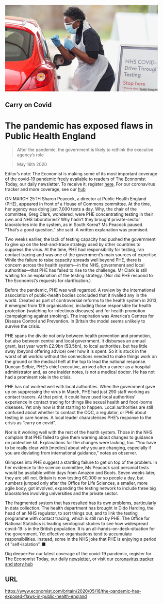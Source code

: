 ![](./images/20200516_BRP006_0.jpg)

## Carry on Covid

# The pandemic has exposed flaws in Public Health England

> After the pandemic, the government is likely to rethink the executive agency’s role

> May 16th 2020

Editor’s note: The Economist is making some of its most important coverage of the covid-19 pandemic freely available to readers of The Economist Today, our daily newsletter. To receive it, register [here](https://www.economist.com//newslettersignup). For our coronavirus tracker and more coverage, see our [hub](https://www.economist.com//coronavirus)

ON MARCH 25TH Sharon Peacock, a director at Public Health England (PHE), appeared in front of a House of Commons committee. At the time, her agency was doing just 7,000 tests a day. Why, the chair of the committee, Greg Clark, wondered, were PHE concentrating testing in their own and NHS laboratories? Why hadn’t they brought private-sector laboratories into the system, as in South Korea? Ms Peacock paused. “That’s a good question,” she said. A written explanation was promised.

Two weeks earlier, the lack of testing capacity had pushed the government to give up on the test-and-trace strategy used by other countries to suppress the virus. At the time, PHE had responsibility for testing, ran contact tracing and was one of the government’s main sources of expertise. While the failure to raise capacity spreads well beyond PHE, there is concern across the health system—in the NHS, government and local authorities—that PHE has failed to rise to the challenge. Mr Clark is still waiting for an explanation of the testing strategy. (Nor did PHE respond to The Economist’s requests for clarification.)

Before the pandemic, PHE was well regarded. A review by the international association of public-health bodies concluded that it rivalled any in the world. Created as part of controversial reforms to the health system in 2013, it emerged from 129 organisations, including those responsible for health protection (watching for infectious diseases) and for health promotion (campaigning against smoking). The inspiration was America’s Centres for Disease Control and Prevention. In Britain the model seems unlikely to survive the crisis.

PHE spans the divide not only between health prevention and promotion, but also between central and local government. It disburses an annual grant, last year worth £2.9bn ($3.5bn), to local authorities, but has little sway (beyond offering advice) over how it is spent. So it is stuck in the worst of all worlds: without the connections needed to make things work on the ground or the medical heft at the top to lead the national response. Duncan Selbie, PHE’s chief executive, arrived after a career as a hospital administrator and, as one insider notes, is not a medical doctor. He has not had a prominent role in the crisis.

PHE has not worked well with local authorities. When the government gave up on suppressing the virus in March, PHE had just 290 staff working as contact tracers. At that point, it could have used local authorities’ experience in contact tracing for things like sexual health and food-borne diseases. Yet only now is that starting to happen. Local authorities are still confused about whether to contact the CQC, a regulator, or PHE about testing in care homes. A local leader characterises PHE’s response to the crisis as “carry on covid”.

Nor is it working well with the rest of the health system. Those in the NHS complain that PHE failed to give them warning about changes to guidance on protective kit. Explanations for the changes were lacking, too. “You have to be really clear with [medics] about why you are changing, especially if you are deviating from international guidance,” notes an observer.

Glimpses into PHE suggest a startling failure to get on top of the problem. In her evidence to the science committee, Ms Peacock said personal tests would be available within days from Amazon and Boots. Seven weeks later, they are still not. Britain is now testing 60,000 or so people a day, but numbers jumped only after the Office for Life Sciences, a smaller, more agile body, got involved, expanding the testing network to include three big laboratories involving universities and the private sector.

The fragmented system that has resulted has its own problems, particularly in data collection. The health department has brought in Dido Harding, the head of an NHS regulator, to sort things out, and to link the testing programme with contact tracing, which is still run by PHE. The Office for National Statistics is leading serological studies to see how widespread covid-19 is in the British population. It is an all-hands-on-deck-situation for the government. Yet effective organisations tend to accumulate responsibilities. Instead, some in the NHS joke that PHE is enjoying a period of “self-isolation”. ■

Dig deeper:For our latest coverage of the covid-19 pandemic, register for The Economist Today, our daily [newsletter](https://www.economist.com//newslettersignup), or visit our [coronavirus tracker and story hub](https://www.economist.com//coronavirus)

## URL

https://www.economist.com/britain/2020/05/16/the-pandemic-has-exposed-flaws-in-public-health-england
